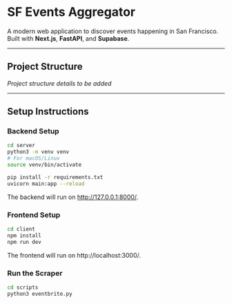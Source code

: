 # **SF Events Aggregator**

A modern web application to discover events happening in San Francisco. Built with **Next.js**, **FastAPI**, and **Supabase**.

---

## **Project Structure**

*Project structure details to be added*

---

## **Setup Instructions**

### Backend Setup
```bash
cd server
python3 -m venv venv
# For macOS/Linux
source venv/bin/activate

pip install -r requirements.txt
uvicorn main:app --reload
```
The backend will run on http://127.0.0.1:8000/.

### Frontend Setup
```bash
cd client
npm install
npm run dev
```
The frontend will run on http://localhost:3000/.

### Run the Scraper
```bash
cd scripts
python3 eventbrite.py
```
